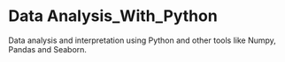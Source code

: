 # Data Analysis_With_Python
Data analysis and interpretation using Python and other tools like Numpy, Pandas and Seaborn.

